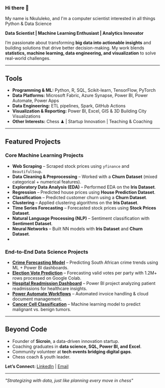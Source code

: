 ### Hi there 👋

My name is Nkululeko, and I'm a computer scientist interested in all things Python & Data Science    

**Data Scientist | Machine Learning Enthusiast | Analytics Innovator**  

I’m passionate about transforming **big data into actionable insights** and building solutions that drive better decision-making. My work blends **statistics, machine learning, data engineering, and visualization** to solve real-world challenges.  

---

## Tools  
- **Programming & ML:** Python, R, SQL, Scikit-learn, TensorFlow, PyTorch  
- **Data Platforms:** Microsoft Fabric, Azure Synapse, Power BI, Power Automate, Power Apps  
- **Data Engineering:** ETL pipelines, Spark, GitHub Actions  
- **Visualization & Reporting:** Power BI, Excel, GIS & 3D Building City Visualizations  
- **Other Interests:** Chess ♟ | Startup Innovation | Teaching & Coaching

---

## Featured Projects  

###  Core Machine Learning Projects  
- **Web Scraping** – Scraped stock prices using `yfinance` and `BeautifulSoup`.  
- **Data Cleaning & Preprocessing** – Worked with a **Churn Dataset** (mixed categorical + numerical features).  
- **Exploratory Data Analysis (EDA)** – Performed EDA on the **Iris Dataset**.  
- **Regression** – Predicted house prices using **House Prediction Dataset**.  
- **Classification** – Predicted customer churn using a **Churn Dataset**.  
- **Clustering** – Applied clustering algorithms on the **Iris Dataset**.  
- **Time Series Forecasting** – Forecasted stock prices using **Stock Prices Dataset**.  
- **Natural Language Processing (NLP)** – Sentiment classification with **Sentiment Dataset**.  
- **Neural Networks** – Built NN models with **Iris Dataset** and **Churn Dataset**.
- 
###  End-to-End Data Science Projects
- **[Crime Forecasting Model](#)** – Predicting South African crime trends using ML + Power BI dashboards.  
- **[Election Vote Prediction](#)** – Forecasting valid votes per party with 1.2M+ rows processed on Google Colab.  
- **[Hospital Readmission Dashboard](#)** – Power BI project analyzing patient readmissions for healthcare insights.  
- **[Power Automate Workflows](#)** – Automated invoice handling & cloud document management.  
- **[Cancer Cell Classification](#)** – Machine learning model to predict malignant vs. benign tumors.  

---

## Beyond Code  
- Founder of **Sicroin**, a data-driven innovation startup.  
- Coaching graduates in **data science, SQL, Power BI, and Excel**.  
- Community volunteer at **tech events bridging digital gaps**.  
- Chess coach & youth leader.  

**Let’s Connect:** [LinkedIn]([https://www.linkedin.com/in/YOUR-LINKEDIN/](http://www.linkedin.com/in/nkululeko-dumakude-310676279)) | [Email](mailto:nkdumakude@gmail.com)  

---
*"Strategizing with data, just like planning every move in chess"*  
